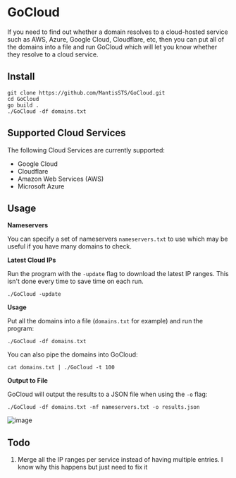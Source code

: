 # GoCloud

If you need to find out whether a domain resolves to a cloud-hosted service such as AWS, Azure, Google Cloud, Cloudflare, etc, then you can put all of the domains into a file and run GoCloud which will let you know whether they resolve to a cloud service.

## Install

```
git clone https://github.com/MantisSTS/GoCloud.git
cd GoCloud
go build .
./GoCloud -df domains.txt
```

## Supported Cloud Services

The following Cloud Services are currently supported:

- Google Cloud
- Cloudflare
- Amazon Web Services (AWS)
- Microsoft Azure


## Usage

**Nameservers**

You can specify a set of nameservers `nameservers.txt` to use which may be useful if you have many domains to check.


**Latest Cloud IPs**

Run the program with the `-update` flag to download the latest IP ranges. This isn't done every time to save time on each run.

```
./GoCloud -update 
```

**Usage**

Put all the domains into a file (`domains.txt` for example) and run the program:

```
./GoCloud -df domains.txt 
```

You can also pipe the domains into GoCloud:

```
cat domains.txt | ./GoCloud -t 100
```

**Output to File**

GoCloud will output the results to a JSON file when using the `-o` flag:

```
./GoCloud -df domains.txt -nf nameservers.txt -o results.json
```


![image](https://user-images.githubusercontent.com/818959/208897747-1be861b4-e2b0-4949-a1ff-72eea56ea965.png)


## Todo

1. Merge all the IP ranges per service instead of having multiple entries. I know why this happens but just need to fix it